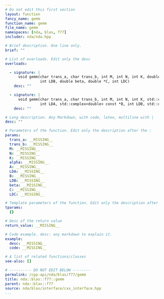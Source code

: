 ```yaml
---
# Do not edit this first section
layout: function
fancy_name: gemm
function_name: gemm
file_name: gemm
namespaces: [nda, blas, f77]
includer: nda/nda.hpp

# Brief description. One line only.
brief: ""

# List of overloads. Edit only the desc
overloads:

  - signature: |
      void gemm(char trans_a, char trans_b, int M, int N, int K, double alpha, double const *A, int LDA, double const *B,
                int LDB, double beta, double *C, int LDC)
    desc: ""

  - signature: |
      void gemm(char trans_a, char trans_b, int M, int N, int K, std::complex<double> alpha, std::complex<double> const *A,
                int LDA, std::complex<double> const *B, int LDB, std::complex<double> beta, std::complex<double> *C, int LDC)
    desc: ""

# Long description. Any Markdown, with code, latex, multiline with |
desc: ""

# Parameters of the function. Edit only the description after the :
params:
  trans_a: __MISSING__
  trans_b: __MISSING__
  M: __MISSING__
  N: __MISSING__
  K: __MISSING__
  alpha: __MISSING__
  A: __MISSING__
  LDA: __MISSING__
  B: __MISSING__
  LDB: __MISSING__
  beta: __MISSING__
  C: __MISSING__
  LDC: __MISSING__

# Template parameters of the function. Edit only the description after the :
tparams:
  {}

# Desc of the return value
return_value: __MISSING__

# Code example. desc: any markdown to explain it.
example:
  desc: __MISSING__
  code: __MISSING__

# A list of related functions/classes
see-also: []

# ---------- DO NOT EDIT BELOW --------
permalink: /cpp-api/nda/blas/f77/gemm
title: nda::blas::f77::gemm
parent: nda::blas::f77
source: nda/blas/interface/cxx_interface.hpp
...
```


